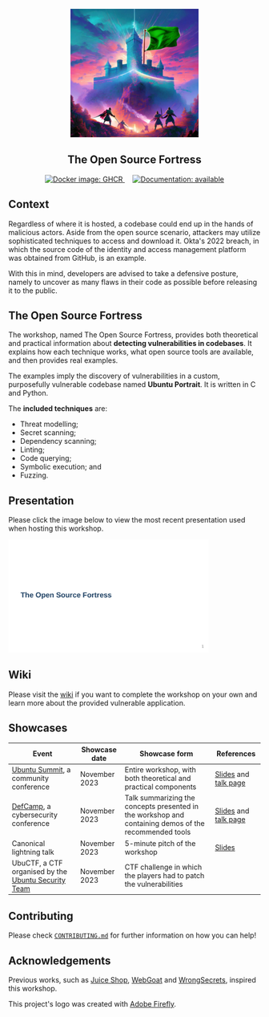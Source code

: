 <p align="center">
    <img src="others/logo.png" height="256" alt="The Open Source Fortress logo"/>
</p>
<h2 align="center">The Open Source Fortress</h2>
<p align="center" float="left">
    <a href="https://github.com/iosifache/oss_fortress/packages">
      <img src="https://img.shields.io/badge/Docker_images-GHCR-blue?logo=docker" height="17" alt="Docker image: GHCR"/>
    </a>
    &nbsp; &nbsp;
    <a href="https://ossfortress.io/">
      <img src="https://img.shields.io/badge/Documentation-available-green?logo=docusaurus" height="17" alt="Documentation: available"/>
    </a>
</p>

<!-- Keep this content syced with wiki/docs/index.md. -->

## Context

Regardless of where it is hosted, a codebase could end up in the hands of malicious actors. Aside from the open source scenario, attackers may utilize sophisticated techniques to access and download it. Okta's 2022 breach, in which the source code of the identity and access management platform was obtained from GitHub, is an example.

With this in mind, developers are advised to take a defensive posture, namely to uncover as many flaws in their code as possible before releasing it to the public.

## The Open Source Fortress

The workshop, named The Open Source Fortress, provides both theoretical and practical information about **detecting vulnerabilities in codebases**. It explains how each technique works, what open source tools are available, and then provides real examples.

The examples imply the discovery of vulnerabilities in a custom, purposefully vulnerable codebase named **Ubuntu Portrait**. It is written in C and Python.

The **included techniques** are:
- Threat modelling;
- Secret scanning;
- Dependency scanning;
- Linting;
- Code querying;
- Symbolic execution; and
- Fuzzing.

## Presentation

Please click the image below to view the most recent presentation used when hosting this workshop.

<a href="/presentation/ubuntu-summit-23/export.pdf">
  <kbd>
    <img src="presentation/ubuntu-summit-23/preview.png" width="400">
  </kbd>
</a>

## Wiki

Please visit the [wiki](https://ossfortress.io/) if you want to complete the workshop on your own and learn more about the provided vulnerable application.

## Showcases

<!-- Keep this synced with index.mdx -->

| Event                                                                                       | Showcase date | Showcase form                                                                                         | References                                                                                                                                                                                |
| ------------------------------------------------------------------------------------------- | ------------- | ----------------------------------------------------------------------------------------------------- | ----------------------------------------------------------------------------------------------------------------------------------------------------------------------------------------- |
| [Ubuntu Summit](https://events.canonical.com/event/31), a community conference              | November 2023 | Entire workshop, with both theoretical and practical components                                       | [Slides](https://raw.githubusercontent.com/iosifache/oss_fortress/main/presentation/ubuntu-summit-23/export.pdf) and [talk page](https://events.canonical.com/event/31/contributions/219) |
| [DefCamp](https://def.camp/speaker), a cybersecurity conference                             | November 2023 | Talk summarizing the concepts presented in the workshop and containing demos of the recommended tools | [Slides](https://ossfortress.io/defcamp) and [talk page](https://def.camp/speaker/george-andrei-iosif-2)                                                                                  |
| Canonical lightning talk                                                                    | November 2023 | 5-minute pitch of the workshop                                                                        | [Slides](https://raw.githubusercontent.com/iosifache/oss_fortress/main/presentation/lightning-talk-23/export.pdf)                                                                         |
| UbuCTF, a CTF organised by the [Ubuntu Security Team](https://wiki.ubuntu.com/SecurityTeam) | November 2023 | CTF challenge in which the players had to patch the vulnerabilities                                   |                                                                                                                                                                                           |

## Contributing

Please check [`CONTRIBUTING.md`](/CONTRIBUTING.md) for further information on how you can help!

## Acknowledgements

Previous works, such as [Juice Shop](https://owasp.org/www-project-juice-shop), [WebGoat](https://github.com/WebGoat/WebGoat) and [WrongSecrets](https://owasp.org/www-project-juice-shop), inspired this workshop.

This project's logo was created with [Adobe Firefly](https://firefly.adobe.com).
